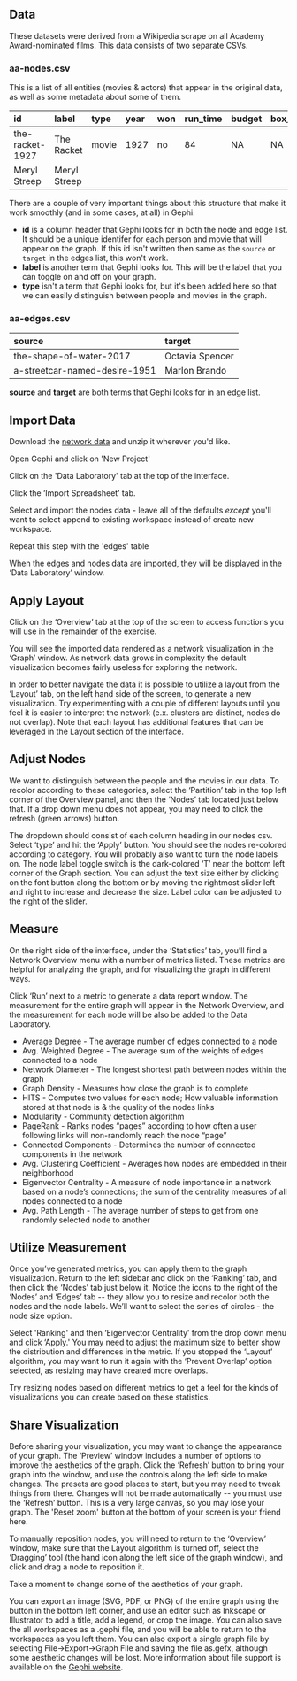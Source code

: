 ## Data
These datasets were derived from a Wikipedia scrape on all Academy Award-nominated films. This data consists of two separate CSVs.

### aa-nodes.csv
This is a list of all entities (movies & actors) that appear in the original data, as well as some metadata about some of them.

| id    | label     | type     | year    | won     | run_time     | budget     | box_office     |
| :------------- | :------------- | :------------- | :------------- | :------------- | :------------- | :------------- | :------------- |
| the-racket-1927       | The Racket      | movie       | 1927      | no       | 84       | NA       | NA      |
| Meryl Streep      | Meryl Streep       |      |       |        |       |        |        |

There are a couple of very important things about this structure that make it work smoothly (and in some cases, at all) in Gephi.

- **id** is a column header that Gephi looks for in both the node and edge list. It should be a unique identifer for each person and movie that will appear on the graph. If this id isn't written then same as the `source` or `target` in the edges list, this won't work.
- **label** is another term that Gephi looks for. This will be the label that you can toggle on and off on your graph.
- **type** isn't a term that Gephi looks for, but it's been added here so that we can easily distinguish between people and movies in the graph.

### aa-edges.csv

| source    | target    |
| :------------- | :------------- |
| the-shape-of-water-2017       | Octavia Spencer       |
| a-streetcar-named-desire-1951       | Marlon Brando      |

**source** and **target** are both terms that Gephi looks for in an edge list.

## Import Data
Download the [network data](https://github.com/dmics/networks/blob/master/networkdata.zip) and unzip it wherever you'd like.

Open Gephi and click on 'New Project'

Click on the 'Data Laboratory' tab at the top of the interface.

Click the ‘Import Spreadsheet’ tab.

Select and import the nodes data - leave all of the defaults *except* you'll want to select append to existing workspace instead of create new workspace.

Repeat this step with the 'edges' table

When the edges and nodes data are imported, they will be displayed in the ‘Data Laboratory’ window.

## Apply Layout
Click on the ‘Overview’ tab at the top of the screen to access functions you will use in the remainder of the exercise.

You will see the imported data rendered as a network visualization in the ‘Graph’ window. As network data grows in complexity the default visualization becomes fairly useless for exploring the network.

In order to better navigate the data it is possible to utilize a layout from the ‘Layout’ tab, on the left hand side of the screen, to generate a new visualization. Try experimenting with a couple of different layouts until you feel it is easier to interpret the network (e.x. clusters are distinct, nodes do not overlap). Note that each layout has additional features that can be leveraged in the Layout section of the interface.

## Adjust Nodes
We want to distinguish between the people and the movies in our data. To recolor according to these categories, select the ‘Partition’ tab in the top left corner of the Overview panel, and then the ‘Nodes’ tab located just below that. If a drop down menu does not appear, you may need to click the refresh (green arrows) button.

The dropdown should consist of each column heading in our nodes csv. Select ‘type’ and hit the ‘Apply’ button. You should see the nodes re-colored according to category. You will probably also want to turn the node labels on. The node label toggle switch is the dark-colored ‘T’ near the bottom left corner of the Graph section. You can adjust the text size either by clicking on the font button along the bottom or by moving the rightmost slider left and right to increase and decrease the size. Label color can be adjusted to the right of the slider.

## Measure
On the right side of the interface, under the ‘Statistics’ tab, you’ll find a Network Overview menu with a number of metrics listed. These metrics are helpful for analyzing the graph, and for visualizing the graph in different ways.

Click ‘Run’ next to a metric to generate a data report window. The measurement for the entire graph will appear in the Network Overview, and the measurement for each node will be also be added to the Data Laboratory.

- Average Degree - The average number of edges connected to a node
- Avg. Weighted Degree - The average sum of the weights of edges connected to a node
- Network Diameter - The longest shortest path between nodes within the graph
- Graph Density - Measures how close the graph is to complete
- HITS - Computes two values for each node; How valuable information stored at that node is & the quality of the nodes links
- Modularity - Community detection algorithm
- PageRank - Ranks nodes “pages” according to how often a user following links will non-randomly reach the node “page”
- Connected Components - Determines the number of connected components in the network
- Avg. Clustering Coefficient - Averages how nodes are embedded in their neighborhood
- Eigenvector Centrality - A measure of node importance in a network based on a node’s connections; the sum of the centrality measures of all nodes connected to a node
- Avg. Path Length - The average number of steps to get from one randomly selected node to another

## Utilize Measurement
Once you’ve generated metrics, you can apply them to the graph visualization. Return to the left sidebar and click on the ‘Ranking’ tab, and then click the ‘Nodes’ tab just below it. Notice the icons to the right of the ‘Nodes’ and ‘Edges’ tab -- they allow you to resize and recolor both the nodes and the node labels. We’ll want to select the series of circles - the node size option.

Select 'Ranking' and then ‘Eigenvector Centrality’ from the drop down menu and click ‘Apply.' You may need to adjust the maximum size to better show the distribution and differences in the metric. If you stopped the ‘Layout’ algorithm, you may want to run it again with the ‘Prevent Overlap’ option selected, as resizing may have created more overlaps.

Try resizing nodes based on different metrics to get a feel for the kinds of visualizations you can create based on these statistics.

## Share Visualization
Before sharing your visualization, you may want to change the appearance of your graph. The ‘Preview’ window includes a number of options to improve the aesthetics of the graph. Click the ‘Refresh’ button to bring your graph into the window, and use the controls along the left side to make changes. The presets are good places to start, but you may need to tweak things from there. Changes will not be made automatically -- you must use the ‘Refresh’ button. This is a very large canvas, so you may lose your graph. The 'Reset zoom' button at the bottom of your screen is your friend here.

To manually reposition nodes, you will need to return to the ‘Overview’ window, make sure that the Layout algorithm is turned off, select the ‘Dragging’ tool (the hand icon along the left side of the graph window), and click and drag a node to reposition it.

Take a moment to change some of the aesthetics of your graph.

You can export an image (SVG, PDF, or PNG) of the entire graph using the button in the bottom left corner, and use an editor such as Inkscape or Illustrator to add a title, add a legend, or crop the image. You can also save the all workspaces as a .gephi file, and you will be able to return to the workspaces as you left them. You can also export a single graph file by selecting File->Export->Graph File and saving the file as.gefx, although some aesthetic changes will be lost. More information about file support is available on the [Gephi website](https://gephi.org/users/supported-graph-formats/).
